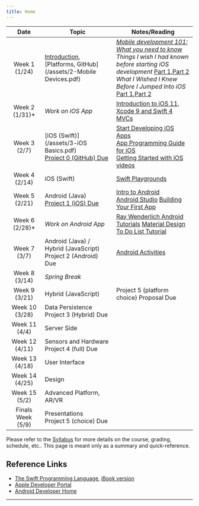 ```yaml
---
title: Home
---
```


| Date | Topic | Notes/Reading |
| :---:               | ---   | --- |
| Week&nbsp;1 (1/24)  | [Introduction](/assets/1-Introduction.pdf), [Platforms, GitHub](/assets/2-Mobile Devices.pdf) | *[Mobile development 101: What you need to know][infow]*<br/>*Things I wish I had known before starting iOS development* [Part 1][wish1],[Part 2][wish2]<br/>*What I Wished I Knew Before I Jumped Into iOS* [Part 1][spwish1],[Part 2][spwish2] |
| Week&nbsp;2 (1/31)* | *Work on iOS App* | [Introduction to iOS 11, Xcode 9 and Swift 4](https://youtu.be/71pyOB4TPRE)<br/>[MVCs](https://youtu.be/l-2FaQTDYAw?list=PLPA-ayBrweUzGFmkT_W65z64MoGnKRZMq)|
| Week&nbsp;3 (2/7)   | [iOS (Swift)](/assets/3-iOS Basics.pdf)<br/>[Project 0 (GitHub) Due](/project-0)  | [Start Developing iOS Apps][iosdev1]<br/>[App Programming Guide for iOS][iosapp]<br/>[Getting Started with iOS videos][iosvid] |
| Week&nbsp;4 (2/14)  | iOS (Swift) | [Swift Playgrounds](https://github.com/danielpi/Swift-Playgrounds) |
| Week&nbsp;5 (2/21)  | Android (Java)<br/>[Project 1 (iOS) Due](/project-1) | [Intro to Android][andr1]<br/>[Android Studio][astudio] [Building Your First App](https://developer.android.com/training/basics/firstapp/index.html) |
| Week&nbsp;6 (2/28)* | *Work on Android App* | [Ray Wenderlich Android Tutorials](https://www.raywenderlich.com/category/android) [Material Design To Do List Tutorial](http://dandroiddeveloper.github.io/list) |
| Week&nbsp;7 (3/7)   | Android (Java) / Hybrid (JavaScript)<br/>Project 2 (Android) Due | [Android Activities][activ] |
| Week&nbsp;8 (3/14)  | *Spring Break* | |
| Week&nbsp;9 (3/21)  | Hybrid (JavaScript) | Project 5 (platform choice) Proposal Due |
| Week&nbsp;10 (3/28) | Data Persistence<br/>Project 3 (Hybrid) Due |  |
| Week&nbsp;11 (4/4)  | Server Side | |
| Week&nbsp;12 (4/11) | Sensors and Hardware<br/>Project 4 (full) Due  | |
| Week&nbsp;13 (4/18) | User Interface | |
| Week&nbsp;14 (4/25) | Design | |
| Week&nbsp;15 (5/2)  | Advanced Platform, AR/VR | |
| Finals Week (5/9)   | Presentations<br/>Project 5 (choice) Due |  |

Please refer to the [Syllabus](syllabus.html) for more details on the course, grading, schedule, etc.. This page is meant only as a summary and quick-reference.

## Reference Links

* [The Swift Programming Language](https://developer.apple.com/library/ios/documentation/Swift/Conceptual/Swift_Programming_Language/), 
[iBook version](https://itunes.apple.com/us/book/swift-programming-language/id881256329?mt=11)
* [Apple Developer Portal](http://developer.apple.com)
* [Android Developer Home](https://developer.android.com/)

<hr/>

  [cs193p]: http://www.stanford.edu/class/cs193p/
  [cs193a]: http://www.stanford.edu/class/cs193a/
  [gtalk]: http://www.google.com/talk/
  [wish1]: https://medium.com/ios-os-x-development/things-i-wish-i-had-known-before-starting-ios-development-part-1-421a05e8447e#.lmbx6ocxu
  [wish2]: https://medium.com/ios-os-x-development/things-i-wish-i-had-known-before-starting-ios-development-part-2-d696eec65866#.4yhlbzxf2
  [spwish1]: http://simpleprogrammer.com/2015/11/18/what-i-wished-i-knew-before-i-jumped-into-ios-part-i/
  [spwish2]: http://simpleprogrammer.com/2015/12/23/what-i-wish-i-knew-before-i-jumped-into-ios-part-ii/
  [infow]: https://www.infoworld.com/article/2623833/mobile-development/mobile-development-101--what-you-need-to-know.html
  [iosdev1]: https://developer.apple.com/library/content/referencelibrary/GettingStarted/DevelopiOSAppsSwift/
  [andr1]: https://developer.android.com/guide/index.html
  [astudio]: https://developer.android.com/studio/intro/index.html
  [activ]: https://developer.android.com/guide/components/activities/index.html
  [iosapp]: https://developer.apple.com/library/content/documentation/iPhone/Conceptual/iPhoneOSProgrammingGuide/Introduction/Introduction.html#//apple_ref/doc/uid/TP40007072-CH1-SW1
  [iosvid]: https://training.apple.com/courses/Getting_Started_with_iOS_Development/training.html
